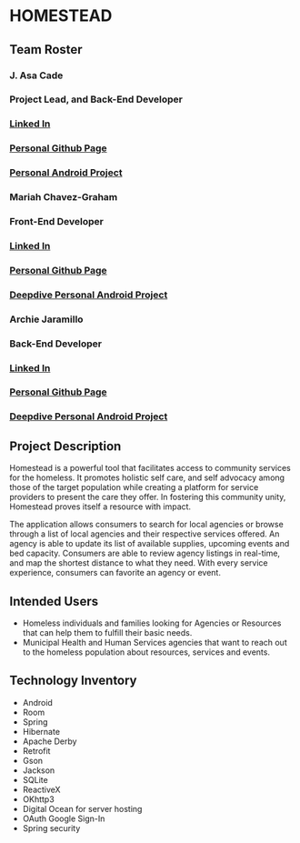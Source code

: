 # HOMESTEAD



## Team Roster

### J. Asa Cade
### Project Lead, and Back-End Developer
### [Linked In](https://www.linkedin.com/in/asa-cade/)
### [Personal Github Page](https://jacflyer.github.io/)
### [Personal Android Project](https://jacflyer.github.io/Aprilv2/)



### Mariah Chavez-Graham
### Front-End Developer
### [Linked In](https://www.linkedin.com/in/mgraham21/)
### [Personal Github Page](https://mgraham21.github.io/)
### [Deepdive Personal Android Project](https://mgraham21.github.io/nursery-notes/)



### Archie Jaramillo
### Back-End Developer
### [Linked In](https://www.linkedin.com/in/archie-jaramillo/)
### [Personal Github Page](https://ajaramillo76.github.io/)
### [Deepdive Personal Android Project](https://ajaramillo76.github.io/can-you-beat-rps-v2/)





## Project Description
Homestead is a powerful tool that facilitates access to community services for the homeless. 
It promotes holistic self care, and self advocacy among those of the target population 
while creating a platform for service providers to present the care they offer.
In fostering this community unity, Homestead proves itself a resource with impact.

The application allows consumers to search for local agencies or browse through a list of local 
agencies and their respective services offered.  An agency is able to update its list of available 
supplies, upcoming events and bed capacity.  Consumers are able to review agency listings in 
real-time, and map the shortest distance to what they need.  With every service experience, 
consumers can favorite an agency or event.



## Intended Users
* Homeless individuals and families looking for Agencies or Resources that can help them to fulfill their basic needs.
* Municipal Health and Human Services agencies that want to reach out to the homeless population about resources, services and events.



## Technology Inventory
* Android
* Room
* Spring
* Hibernate
* Apache Derby
* Retrofit
* Gson
* Jackson 
* SQLite
* ReactiveX 
* OKhttp3
* Digital Ocean for server hosting
* OAuth Google Sign-In
* Spring security
